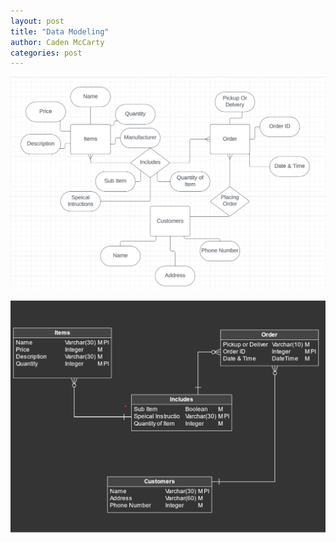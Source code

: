 ```yaml
---
layout: post
title: "Data Modeling"
author: Caden McCarty
categories: post
---
```


![FlowChart](/assets/img/Flowchart.png)


![Vertabelo](/assets/img/Vertabelo.png)



